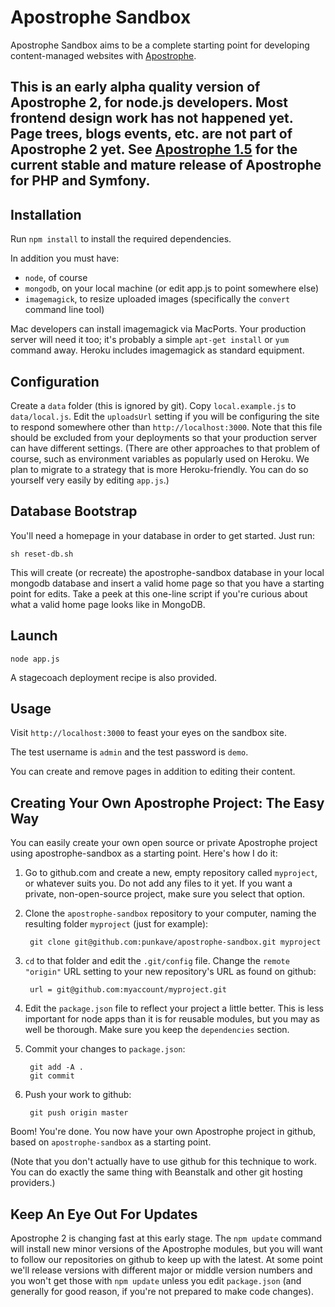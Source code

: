 # Apostrophe Sandbox

Apostrophe Sandbox aims to be a complete starting point for developing content-managed websites with [Apostrophe](http://github.com/punkave/apostrophe). 

## This is an early alpha quality version of Apostrophe 2, for node.js developers. Most frontend design work has not happened yet. Page trees, blogs events, etc. are not part of Apostrophe 2 yet. See [Apostrophe 1.5](http://apostrophenow.org) for the current stable and mature release of Apostrophe for PHP and Symfony.

## Installation

Run `npm install` to install the required dependencies.

In addition you must have:

* `node`, of course
* `mongodb`, on your local machine (or edit app.js to point somewhere else)
* `imagemagick`, to resize uploaded images (specifically the `convert` command line tool)

Mac developers can install imagemagick via MacPorts. Your production server will need it too; it's probably a simple `apt-get install` or `yum` command away. Heroku includes imagemagick as standard equipment.

## Configuration

Create a `data` folder (this is ignored by git). Copy `local.example.js` to `data/local.js`. Edit the `uploadsUrl` setting if you will be configuring the site to respond somewhere other than `http://localhost:3000`. Note that this file should be excluded from your deployments so that your production server can have different settings. (There are other approaches to that problem of course, such as environment variables as popularly used on Heroku. We plan to migrate to a strategy that is more Heroku-friendly. You can do so yourself very easily by editing `app.js`.)

## Database Bootstrap

You'll need a homepage in your database in order to get started. Just run:

    sh reset-db.sh

This will create (or recreate) the apostrophe-sandbox database in your local mongodb database and insert a valid home page so that you have a starting point for edits. Take a peek at this one-line script if you're curious about what a valid home page looks like in MongoDB.

## Launch

    node app.js

A stagecoach deployment recipe is also provided.

## Usage

Visit `http://localhost:3000` to feast your eyes on the sandbox site.

The test username is `admin` and the test password is `demo`.

You can create and remove pages in addition to editing their content.

## Creating Your Own Apostrophe Project: The Easy Way

You can easily create your own open source or private Apostrophe project using apostrophe-sandbox as a starting point. Here's how I do it:

1. Go to github.com and create a new, empty repository called `myproject`, or whatever suits you. Do not add any files to it yet. If you want a private, non-open-source project, make sure you select that option.
2. Clone the `apostrophe-sandbox` repository to your computer, naming the resulting folder `myproject` (just for example):
    
        git clone git@github.com:punkave/apostrophe-sandbox.git myproject

3. `cd` to that folder and edit the `.git/config` file. Change the `remote "origin"` URL setting to your new repository's URL as found on github:
    
        url = git@github.com:myaccount/myproject.git

4. Edit the `package.json` file to reflect your project a little better. This is less important for node apps than it is for reusable modules, but you may as well be thorough. Make sure you keep the `dependencies` section.
 
5. Commit your changes to `package.json`:
    
        git add -A .
        git commit

6. Push your work to github:
    
        git push origin master
    
Boom! You're done. You now have your own Apostrophe project in github, based on `apostrophe-sandbox` as a starting point.

(Note that you don't actually have to use github for this technique to work. You can do exactly the same thing with Beanstalk and other git hosting providers.)

## Keep An Eye Out For Updates

Apostrophe 2 is changing fast at this early stage. The `npm update` command will install new minor versions of the Apostrophe modules, but you will want to follow our repositories on github to keep up with the latest. At some point we'll release versions with different major or middle version numbers and you won't get those with `npm update` unless you edit `package.json` (and generally for good reason, if you're not prepared to make code changes).
